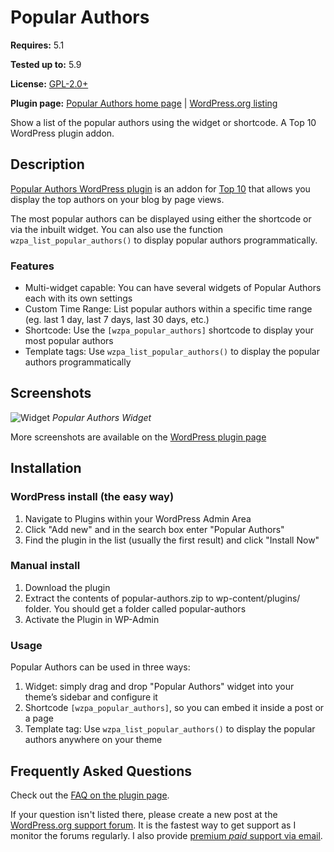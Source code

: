 # Popular Authors

__Requires:__ 5.1

__Tested up to:__ 5.9

__License:__ [GPL-2.0+](http://www.gnu.org/licenses/gpl-2.0.html)

__Plugin page:__ [Popular Authors home page](https://webberzone.com/downloads/popular-authors/) | [WordPress.org listing](https://wordpress.org/plugins/popular-authors/)

Show a list of the popular authors using the widget or shortcode. A Top 10 WordPress plugin addon.

## Description

[Popular Authors WordPress plugin](https://webberzone.com/downloads/popular-authors/) is an addon for [Top 10](https://webberzone.com/plugins/top-10/) that allows you display the top authors on your blog by page views.

The most popular authors can be displayed using either the shortcode or via the inbuilt widget. You can also use the function `wzpa_list_popular_authors()` to display popular authors programmatically.

### Features

* Multi-widget capable: You can have several widgets of Popular Authors each with its own settings
* Custom Time Range: List popular authors within a specific time range (eg. last 1 day, last 7 days, last 30 days, etc.)
* Shortcode: Use the `[wzpa_popular_authors]` shortcode to display your most popular authors
* Template tags: Use `wzpa_list_popular_authors()` to display the popular authors programmatically

## Screenshots

![Widget](https://raw.github.com/WebberZone/popular-authors/master/wporg-assets/screenshot-1.png)
*Popular Authors Widget*

More screenshots are available on the [WordPress plugin page](https://wordpress.org/plugins/popular-authors/screenshots/)

## Installation

### WordPress install (the easy way)

1. Navigate to Plugins within your WordPress Admin Area
2. Click "Add new" and in the search box enter "Popular Authors"
3. Find the plugin in the list (usually the first result) and click "Install Now"

### Manual install

1. Download the plugin
2. Extract the contents of popular-authors.zip to wp-content/plugins/ folder. You should get a folder called popular-authors
3. Activate the Plugin in WP-Admin

### Usage

Popular Authors can be used in three ways:

1. Widget: simply drag and drop "Popular Authors" widget into your theme’s sidebar and configure it
2. Shortcode `[wzpa_popular_authors]`, so you can embed it inside a post or a page
3. Template tag: Use `wzpa_list_popular_authors()` to display the popular authors anywhere on your theme

## Frequently Asked Questions

Check out the [FAQ on the plugin page](https://wordpress.org/plugins/popular-authors/#faq).

If your question isn't listed there, please create a new post at the [WordPress.org support forum](https://wordpress.org/support/plugin/popular-authors). It is the fastest way to get support as I monitor the forums regularly. I also provide [premium *paid* support via email](https://webberzone.com/support/).
